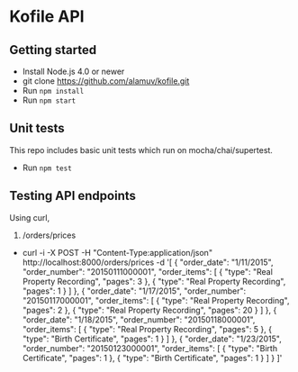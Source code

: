 # Kofile API

## Getting started
- Install Node.js 4.0 or newer
- git clone https://github.com/alamuv/kofile.git
- Run `npm install`
- Run `npm start`

## Unit tests
This repo includes basic unit tests which run on  mocha/chai/supertest.
- Run `npm test`

## Testing API endpoints
Using curl,
1) /orders/prices
- curl -i -X POST -H  "Content-Type:application/json" http://localhost:8000/orders/prices -d '[
  {
    "order_date": "1/11/2015",
    "order_number": "20150111000001",
    "order_items": [
      {
        "type": "Real Property Recording",
        "pages": 3
      },
      {
        "type": "Real Property Recording",
        "pages": 1
      }
    ]
  },
  {
    "order_date": "1/17/2015",
    "order_number": "20150117000001",
    "order_items": [
      {
        "type": "Real Property Recording",
        "pages": 2
      },
      {
        "type": "Real Property Recording",
        "pages": 20
      }
    ]
  },
  {
    "order_date": "1/18/2015",
    "order_number": "20150118000001",
    "order_items": [
      {
        "type": "Real Property Recording",
        "pages": 5
      },
      {
        "type": "Birth Certificate",
        "pages": 1
      }
    ]
  },
  {
    "order_date": "1/23/2015",
    "order_number": "20150123000001",
    "order_items": [
      {
        "type": "Birth Certificate",
        "pages": 1
      },
      {
        "type": "Birth Certificate",
        "pages": 1
      }
    ]
  }
]'


